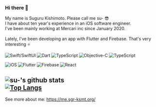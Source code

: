 ### Hi there 👋

My name is Suguru Kishimoto. Please call me su- 😎  
I have about ten year's experience in an iOS software engineer.  
I've been mainly working at Mercari inc since January 2020.  
<br />
Lately, I've been developing an app with Flutter and Firebase. That's very interesting :star:


![Swift/SwiftUI](https://img.shields.io/badge/Swift-orange.svg?style=for-the-badge) 
![Dart](https://img.shields.io/badge/Dart-green.svg?style=for-the-badge) 
![TypeScript](https://img.shields.io/badge/TypeScript-blue.svg?style=for-the-badge) 
![Objective-C](https://img.shields.io/badge/Objective--c-blue.svg?style=for-the-badge) 
![TypeScript](https://img.shields.io/badge/TypeScript-blue.svg?style=for-the-badge)  

![iOS](https://img.shields.io/badge/iOS-blue.svg?style=for-the-badge)
![Flutter](https://img.shields.io/badge/Flutter-blue.svg?style=for-the-badge)
![Firebase](https://img.shields.io/badge/Firebase-orange.svg?style=for-the-badge)
![React](https://img.shields.io/badge/React-blue.svg?style=for-the-badge)

![su-'s github stats](https://github-readme-stats.vercel.app/api?username=sgr-ksmt&count_private=true)  
[![Top Langs](https://github-readme-stats.vercel.app/api/top-langs/?username=sgr-ksmt&layout=compact)](https://github.com/anuraghazra/github-readme-stats)
---

See more about me: https://me.sgr-ksmt.org/

<!--
**sgr-ksmt/sgr-ksmt** is a ✨ _special_ ✨ repository because its `README.md` (this file) appears on your GitHub profile.

Here are some ideas to get you started:

- 🔭 I’m currently working on ...
- 🌱 I’m currently learning ...
- 👯 I’m looking to collaborate on ...
- 🤔 I’m looking for help with ...
- 💬 Ask me about ...
- 📫 How to reach me: ...
- 😄 Pronouns: ...
- ⚡ Fun fact: ...
-->
